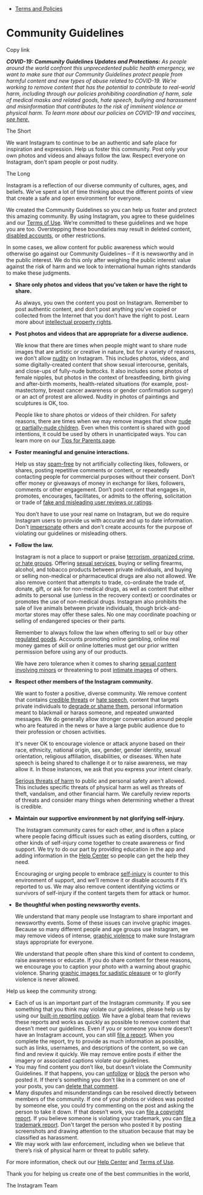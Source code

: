 *   [Terms and Policies](https://help.instagram.com/1417489251945243/?helpref=breadcrumb)

Community Guidelines
====================

Copy link

_**COVID-19: Community Guidelines Updates and Protections:** As people around the world confront this unprecedented public health emergency, we want to make sure that our Community Guidelines protect people from harmful content and new types of abuse related to COVID-19. We’re working to remove content that has the potential to contribute to real-world harm, including through our policies prohibiting coordination of harm, sale of medical masks and related goods, hate speech, bullying and harassment and misinformation that contributes to the risk of imminent violence or physical harm. To learn more about our policies on COVID-19 and vaccines, [see here.](https://help.instagram.com/697825587576762?helpref=faq_content)_

The Short

We want Instagram to continue to be an authentic and safe place for inspiration and expression. Help us foster this community. Post only your own photos and videos and always follow the law. Respect everyone on Instagram, don’t spam people or post nudity.

The Long

Instagram is a reflection of our diverse community of cultures, ages, and beliefs. We’ve spent a lot of time thinking about the different points of view that create a safe and open environment for everyone.

We created the Community Guidelines so you can help us foster and protect this amazing community. By using Instagram, you agree to these guidelines and our [Terms of Use](https://www.instagram.com/legal/terms). We’re committed to these guidelines and we hope you are too. Overstepping these boundaries may result in deleted content, [disabled accounts](https://help.instagram.com/366993040048856?helpref=faq_content), or other restrictions.

In some cases, we allow content for public awareness which would otherwise go against our Community Guidelines – if it is newsworthy and in the public interest. We do this only after weighing the public interest value against the risk of harm and we look to international human rights standards to make these judgments.

*   **Share only photos and videos that you’ve taken or have the right to share.**
    
    As always, you own the content you post on Instagram. Remember to post authentic content, and don’t post anything you’ve copied or collected from the Internet that you don’t have the right to post. Learn more about [intellectual property rights](https://help.instagram.com/126382350847838?helpref=faq_content).
    
*   **Post photos and videos that are appropriate for a diverse audience.**
    
    We know that there are times when people might want to share nude images that are artistic or creative in nature, but for a variety of reasons, we don’t allow [nudity](https://l.instagram.com/?u=https%3A%2F%2Fwww.facebook.com%2Fcommunitystandards%2Fadult_nudity_sexual_activity&e=AT3CjMRCqbhMRRz5T-PrxbEqad7vqnbyM8A87Hrv1kWj-8AL4OlGDBLu92xnlEmOBgUIQWri_QEa3LCoq_FuZ5V-FBs5jLo8wWHPOCpfnnCXifBYczorMWOX_5hPXTX50Kbn6qgLOe7pzO4jzp9sBRQuo7YRntCT_6PhhA) on Instagram. This includes photos, videos, and some digitally-created content that show sexual intercourse, genitals, and close-ups of fully-nude buttocks. It also includes some photos of female nipples, but photos in the context of breastfeeding, birth giving and after-birth moments, health-related situations (for example, post-mastectomy, breast cancer awareness or gender confirmation surgery) or an act of protest are allowed. Nudity in photos of paintings and sculptures is OK, too.
    
    People like to share photos or videos of their children. For safety reasons, there are times when we may remove images that show [nude or partially-nude children](https://l.instagram.com/?u=https%3A%2F%2Fwww.facebook.com%2Fcommunitystandards%2Fchild_nudity_sexual_exploitation&e=AT3CjMRCqbhMRRz5T-PrxbEqad7vqnbyM8A87Hrv1kWj-8AL4OlGDBLu92xnlEmOBgUIQWri_QEa3LCoq_FuZ5V-FBs5jLo8wWHPOCpfnnCXifBYczorMWOX_5hPXTX50Kbn6qgLOe7pzO4jzp9sBRQuo7YRntCT_6PhhA). Even when this content is shared with good intentions, it could be used by others in unanticipated ways. You can learn more on our [Tips for Parents page](https://help.instagram.com/154475974694511/?helpref=faq_content).
    
*   **Foster meaningful and genuine interactions.**
    
    Help us stay [spam-free](https://l.instagram.com/?u=https%3A%2F%2Fwww.facebook.com%2Fcommunitystandards%2Fspam&e=AT3CjMRCqbhMRRz5T-PrxbEqad7vqnbyM8A87Hrv1kWj-8AL4OlGDBLu92xnlEmOBgUIQWri_QEa3LCoq_FuZ5V-FBs5jLo8wWHPOCpfnnCXifBYczorMWOX_5hPXTX50Kbn6qgLOe7pzO4jzp9sBRQuo7YRntCT_6PhhA) by not artificially collecting likes, followers, or shares, posting repetitive comments or content, or repeatedly contacting people for commercial purposes without their consent. Don’t offer money or giveaways of money in exchange for likes, followers, comments or other engagement. Don’t post content that engages in, promotes, encourages, facilitates, or admits to the offering, solicitation or trade of [fake and misleading user reviews or ratings](https://l.instagram.com/?u=https%3A%2F%2Fwww.facebook.com%2Fcommunitystandards%2Ffraud_deception&e=AT3CjMRCqbhMRRz5T-PrxbEqad7vqnbyM8A87Hrv1kWj-8AL4OlGDBLu92xnlEmOBgUIQWri_QEa3LCoq_FuZ5V-FBs5jLo8wWHPOCpfnnCXifBYczorMWOX_5hPXTX50Kbn6qgLOe7pzO4jzp9sBRQuo7YRntCT_6PhhA).
    
    You don’t have to use your real name on Instagram, but we do require Instagram users to provide us with accurate and up to date information. Don't [impersonate](https://l.instagram.com/?u=https%3A%2F%2Fwww.facebook.com%2Fcommunitystandards%2Fmisrepresentation&e=AT3CjMRCqbhMRRz5T-PrxbEqad7vqnbyM8A87Hrv1kWj-8AL4OlGDBLu92xnlEmOBgUIQWri_QEa3LCoq_FuZ5V-FBs5jLo8wWHPOCpfnnCXifBYczorMWOX_5hPXTX50Kbn6qgLOe7pzO4jzp9sBRQuo7YRntCT_6PhhA) others and don't create accounts for the purpose of violating our guidelines or misleading others.
    
*   **Follow the law.**
    
    Instagram is not a place to support or praise [terrorism, organized crime, or hate groups](https://l.instagram.com/?u=https%3A%2F%2Fwww.facebook.com%2Fcommunitystandards%2Fdangerous_individuals_organizations&e=AT3CjMRCqbhMRRz5T-PrxbEqad7vqnbyM8A87Hrv1kWj-8AL4OlGDBLu92xnlEmOBgUIQWri_QEa3LCoq_FuZ5V-FBs5jLo8wWHPOCpfnnCXifBYczorMWOX_5hPXTX50Kbn6qgLOe7pzO4jzp9sBRQuo7YRntCT_6PhhA). Offering [sexual services](https://l.instagram.com/?u=https%3A%2F%2Fwww.facebook.com%2Fcommunitystandards%2Fsexual_solicitation&e=AT3CjMRCqbhMRRz5T-PrxbEqad7vqnbyM8A87Hrv1kWj-8AL4OlGDBLu92xnlEmOBgUIQWri_QEa3LCoq_FuZ5V-FBs5jLo8wWHPOCpfnnCXifBYczorMWOX_5hPXTX50Kbn6qgLOe7pzO4jzp9sBRQuo7YRntCT_6PhhA), buying or selling firearms, alcohol, and tobacco products between private individuals, and buying or selling non-medical or pharmaceutical drugs are also not allowed. We also remove content that attempts to trade, co-ordinate the trade of, donate, gift, or ask for non-medical drugs, as well as content that either admits to personal use (unless in the recovery context) or coordinates or promotes the use of non-medical drugs. Instagram also prohibits the sale of live animals between private individuals, though brick-and-mortar stores may offer these sales. No one may coordinate poaching or selling of endangered species or their parts.
    
    Remember to always follow the law when offering to sell or buy other [regulated goods](https://l.instagram.com/?u=https%3A%2F%2Fwww.facebook.com%2Fcommunitystandards%2Fregulated_goods&e=AT3CjMRCqbhMRRz5T-PrxbEqad7vqnbyM8A87Hrv1kWj-8AL4OlGDBLu92xnlEmOBgUIQWri_QEa3LCoq_FuZ5V-FBs5jLo8wWHPOCpfnnCXifBYczorMWOX_5hPXTX50Kbn6qgLOe7pzO4jzp9sBRQuo7YRntCT_6PhhA). Accounts promoting online gambling, online real money games of skill or online lotteries must get our prior written permission before using any of our products.
    
    We have zero tolerance when it comes to sharing [sexual content involving minors](https://l.instagram.com/?u=https%3A%2F%2Fwww.facebook.com%2Fcommunitystandards%2Fchild_nudity_sexual_exploitation&e=AT3CjMRCqbhMRRz5T-PrxbEqad7vqnbyM8A87Hrv1kWj-8AL4OlGDBLu92xnlEmOBgUIQWri_QEa3LCoq_FuZ5V-FBs5jLo8wWHPOCpfnnCXifBYczorMWOX_5hPXTX50Kbn6qgLOe7pzO4jzp9sBRQuo7YRntCT_6PhhA) or threatening to post [intimate images](https://l.instagram.com/?u=https%3A%2F%2Fwww.facebook.com%2Fcommunitystandards%2Fsexual_exploitation_adults&e=AT3CjMRCqbhMRRz5T-PrxbEqad7vqnbyM8A87Hrv1kWj-8AL4OlGDBLu92xnlEmOBgUIQWri_QEa3LCoq_FuZ5V-FBs5jLo8wWHPOCpfnnCXifBYczorMWOX_5hPXTX50Kbn6qgLOe7pzO4jzp9sBRQuo7YRntCT_6PhhA) of others.
    
*   **Respect other members of the Instagram community.**
    
    We want to foster a positive, diverse community. We remove content that contains [credible threats](https://l.instagram.com/?u=https%3A%2F%2Fwww.facebook.com%2Fcommunitystandards%2Fcredible_violence&e=AT3CjMRCqbhMRRz5T-PrxbEqad7vqnbyM8A87Hrv1kWj-8AL4OlGDBLu92xnlEmOBgUIQWri_QEa3LCoq_FuZ5V-FBs5jLo8wWHPOCpfnnCXifBYczorMWOX_5hPXTX50Kbn6qgLOe7pzO4jzp9sBRQuo7YRntCT_6PhhA) or [hate speech](https://l.instagram.com/?u=https%3A%2F%2Fwww.facebook.com%2Fcommunitystandards%2Fhate_speech&e=AT3CjMRCqbhMRRz5T-PrxbEqad7vqnbyM8A87Hrv1kWj-8AL4OlGDBLu92xnlEmOBgUIQWri_QEa3LCoq_FuZ5V-FBs5jLo8wWHPOCpfnnCXifBYczorMWOX_5hPXTX50Kbn6qgLOe7pzO4jzp9sBRQuo7YRntCT_6PhhA), content that targets private individuals to [degrade or shame them](https://l.instagram.com/?u=https%3A%2F%2Fwww.facebook.com%2Fcommunitystandards%2Fbullying&e=AT3CjMRCqbhMRRz5T-PrxbEqad7vqnbyM8A87Hrv1kWj-8AL4OlGDBLu92xnlEmOBgUIQWri_QEa3LCoq_FuZ5V-FBs5jLo8wWHPOCpfnnCXifBYczorMWOX_5hPXTX50Kbn6qgLOe7pzO4jzp9sBRQuo7YRntCT_6PhhA), personal information meant to blackmail or harass someone, and repeated unwanted messages. We do generally allow stronger conversation around people who are featured in the news or have a large public audience due to their profession or chosen activities.
    
    It's never OK to encourage violence or attack anyone based on their race, ethnicity, national origin, sex, gender, gender identity, sexual orientation, religious affiliation, disabilities, or diseases. When hate speech is being shared to challenge it or to raise awareness, we may allow it. In those instances, we ask that you express your intent clearly.
    
    [Serious threats of harm](https://l.instagram.com/?u=https%3A%2F%2Fwww.facebook.com%2Fcommunitystandards%2Fcredible_violence&e=AT3CjMRCqbhMRRz5T-PrxbEqad7vqnbyM8A87Hrv1kWj-8AL4OlGDBLu92xnlEmOBgUIQWri_QEa3LCoq_FuZ5V-FBs5jLo8wWHPOCpfnnCXifBYczorMWOX_5hPXTX50Kbn6qgLOe7pzO4jzp9sBRQuo7YRntCT_6PhhA) to public and personal safety aren't allowed. This includes specific threats of physical harm as well as threats of theft, vandalism, and other financial harm. We carefully review reports of threats and consider many things when determining whether a threat is credible.
    
*   **Maintain our supportive environment by not glorifying self-injury.**
    
    The Instagram community cares for each other, and is often a place where people facing difficult issues such as eating disorders, cutting, or other kinds of self-injury come together to create awareness or find support. We try to do our part by providing education in the app and adding information in the [Help Center](https://help.instagram.com/) so people can get the help they need.
    
    Encouraging or urging people to embrace [self-injury](https://l.instagram.com/?u=https%3A%2F%2Fwww.facebook.com%2Fcommunitystandards%2Fsuicide_self_injury_violence&e=AT3CjMRCqbhMRRz5T-PrxbEqad7vqnbyM8A87Hrv1kWj-8AL4OlGDBLu92xnlEmOBgUIQWri_QEa3LCoq_FuZ5V-FBs5jLo8wWHPOCpfnnCXifBYczorMWOX_5hPXTX50Kbn6qgLOe7pzO4jzp9sBRQuo7YRntCT_6PhhA) is counter to this environment of support, and we’ll remove it or disable accounts if it’s reported to us. We may also remove content identifying victims or survivors of self-injury if the content targets them for attack or humor.
    
*   **Be thoughtful when posting newsworthy events.**
    
    We understand that many people use Instagram to share important and newsworthy events. Some of these issues can involve graphic images. Because so many different people and age groups use Instagram, we may remove videos of intense, [graphic violence](https://l.instagram.com/?u=https%3A%2F%2Fwww.facebook.com%2Fcommunitystandards%2Fgraphic_violence&e=AT3CjMRCqbhMRRz5T-PrxbEqad7vqnbyM8A87Hrv1kWj-8AL4OlGDBLu92xnlEmOBgUIQWri_QEa3LCoq_FuZ5V-FBs5jLo8wWHPOCpfnnCXifBYczorMWOX_5hPXTX50Kbn6qgLOe7pzO4jzp9sBRQuo7YRntCT_6PhhA) to make sure Instagram stays appropriate for everyone.
    
    We understand that people often share this kind of content to condemn, raise awareness or educate. If you do share content for these reasons, we encourage you to caption your photo with a warning about graphic violence. Sharing [graphic images for sadistic pleasure](https://l.instagram.com/?u=https%3A%2F%2Fwww.facebook.com%2Fcommunitystandards%2Fcruel_insensitive&e=AT3CjMRCqbhMRRz5T-PrxbEqad7vqnbyM8A87Hrv1kWj-8AL4OlGDBLu92xnlEmOBgUIQWri_QEa3LCoq_FuZ5V-FBs5jLo8wWHPOCpfnnCXifBYczorMWOX_5hPXTX50Kbn6qgLOe7pzO4jzp9sBRQuo7YRntCT_6PhhA) or to glorify violence is never allowed.
    

Help us keep the community strong:

*   Each of us is an important part of the Instagram community. If you see something that you think may violate our guidelines, please help us by using our [built-in reporting option](https://help.instagram.com/165828726894770?helpref=faq_content). We have a global team that reviews these reports and works as quickly as possible to remove content that doesn’t meet our guidelines. Even if you or someone you know doesn’t have an Instagram account, you can still [file a report](https://help.instagram.com/contact/383679321740945). When you complete the report, try to provide as much information as possible, such as links, usernames, and descriptions of the content, so we can find and review it quickly. We may remove entire posts if either the imagery or associated captions violate our guidelines.
*   You may find content you don’t like, but doesn’t violate the Community Guidelines. If that happens, you can [unfollow](https://help.instagram.com/286340048138725?helpref=faq_content) or [block](https://help.instagram.com/426700567389543/?helpref=faq_content) the person who posted it. If there's something you don't like in a comment on one of your posts, you can [delete that comment](https://help.instagram.com/289098941190483?helpref=faq_content).
*   Many disputes and misunderstandings can be resolved directly between members of the community. If one of your photos or videos was posted by someone else, you could try commenting on the post and asking the person to take it down. If that doesn’t work, you can [file a copyright report](https://help.instagram.com/126382350847838?helpref=faq_content). If you believe someone is violating your trademark, you can [file a trademark report](https://help.instagram.com/222826637847963?helpref=faq_content). Don't target the person who posted it by posting screenshots and drawing attention to the situation because that may be classified as harassment.
*   We may work with law enforcement, including when we believe that there’s risk of physical harm or threat to public safety.

For more information, check out our [Help Center](https://help.instagram.com/) and [Terms of Use](https://l.instagram.com/?u=http%3A%2F%2Finstagram.com%2Flegal%2Fterms%2F%23&e=AT3CjMRCqbhMRRz5T-PrxbEqad7vqnbyM8A87Hrv1kWj-8AL4OlGDBLu92xnlEmOBgUIQWri_QEa3LCoq_FuZ5V-FBs5jLo8wWHPOCpfnnCXifBYczorMWOX_5hPXTX50Kbn6qgLOe7pzO4jzp9sBRQuo7YRntCT_6PhhA).

Thank you for helping us create one of the best communities in the world,

The Instagram Team